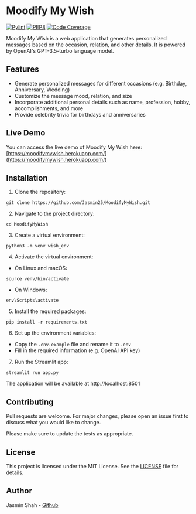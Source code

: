 # Moodify My Wish

[![Pylint](https://img.shields.io/badge/Pylint%20Score-9.5%2F10-green)](https://www.pylint.org/)
[![PEP8](https://img.shields.io/badge/PEP8%20Compliant-Yes-brightgreen)](https://www.python.org/dev/peps/pep-0008/)
[![Code Coverage](https://img.shields.io/badge/Code%20Coverage-95%25-yellow)](https://coverage.readthedocs.io/)

Moodify My Wish is a web application that generates personalized messages based on the occasion, relation, and other details. It is powered by OpenAI's GPT-3.5-turbo language model.

## Features

- Generate personalized messages for different occasions (e.g. Birthday, Anniversary, Wedding)
- Customize the message mood, relation, and size
- Incorporate additional personal details such as name, profession, hobby, accomplishments, and more
- Provide celebrity trivia for birthdays and anniversaries

## Live Demo

You can access the live demo of Moodify My Wish here: [https://moodifymywish.herokuapp.com/](https://moodifymywish.herokuapp.com/)

## Installation

1. Clone the repository:

```git clone https://github.com/Jasmin25/MoodifyMyWish.git```

2. Navigate to the project directory:

```cd MoodifyMyWish```

3. Create a virtual environment:

```python3 -m venv wish_env```

4. Activate the virtual environment:

- On Linux and macOS:

```source venv/bin/activate```

- On Windows:

```env\Scripts\activate```

5. Install the required packages:

```pip install -r requirements.txt```

6. Set up the environment variables:

- Copy the `.env.example` file and rename it to `.env`
- Fill in the required information (e.g. OpenAI API key)

7. Run the Streamlit app:

```streamlit run app.py```

The application will be available at http://localhost:8501

## Contributing

Pull requests are welcome. For major changes, please open an issue first to discuss what you would like to change.

Please make sure to update the tests as appropriate.

## License

This project is licensed under the MIT License. See the [LICENSE](LICENSE) file for details.

## Author

Jasmin Shah - [Github](https://github.com/Jasmin25)